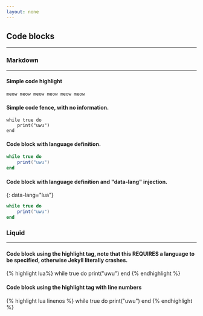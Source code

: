```yaml
---
layout: none
---
```

## Code blocks
---
### Markdown
---
#### Simple code highlight
`meow meow meow meow meow meow`

#### Simple code fence, with no information.
```
while true do
    print("uwu")
end
```

#### Code block with language definition.
```lua
while true do
    print("uwu")
end
```

#### Code block with language definition and "data-lang" injection.
{: data-lang="lua"}
```lua
while true do
    print("uwu")
end
```
### Liquid
---
#### Code block using the highlight tag, note that this REQUIRES a language to be specified, otherwise Jekyll literally crashes.
{% highlight lua%}
while true do
    print("uwu")
end
{% endhighlight %}

#### Code block using the highlight tag with line numbers
{% highlight lua linenos %}
while true do
    print("uwu")
end
{% endhighlight %}